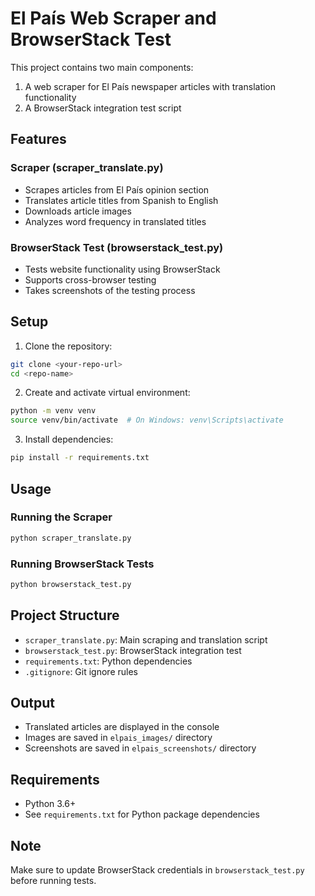 # El País Web Scraper and BrowserStack Test

This project contains two main components:
1. A web scraper for El País newspaper articles with translation functionality
2. A BrowserStack integration test script

## Features

### Scraper (scraper_translate.py)
- Scrapes articles from El País opinion section
- Translates article titles from Spanish to English
- Downloads article images
- Analyzes word frequency in translated titles

### BrowserStack Test (browserstack_test.py)
- Tests website functionality using BrowserStack
- Supports cross-browser testing
- Takes screenshots of the testing process

## Setup

1. Clone the repository:
```bash
git clone <your-repo-url>
cd <repo-name>
```

2. Create and activate virtual environment:
```bash
python -m venv venv
source venv/bin/activate  # On Windows: venv\Scripts\activate
```

3. Install dependencies:
```bash
pip install -r requirements.txt
```

## Usage

### Running the Scraper
```bash
python scraper_translate.py
```

### Running BrowserStack Tests
```bash
python browserstack_test.py
```

## Project Structure
- `scraper_translate.py`: Main scraping and translation script
- `browserstack_test.py`: BrowserStack integration test
- `requirements.txt`: Python dependencies
- `.gitignore`: Git ignore rules

## Output
- Translated articles are displayed in the console
- Images are saved in `elpais_images/` directory
- Screenshots are saved in `elpais_screenshots/` directory

## Requirements
- Python 3.6+
- See `requirements.txt` for Python package dependencies

## Note
Make sure to update BrowserStack credentials in `browserstack_test.py` before running tests. 
